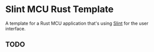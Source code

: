 # Slint MCU Rust Template

A template for a Rust MCU application that's using [Slint](https://slint-ui.com) for the user interface.

## TODO